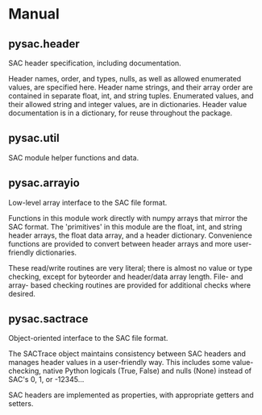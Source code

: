 # Manual

## pysac.header

SAC header specification, including documentation.

Header names, order, and types, nulls, as well as allowed enumerated values, are
specified here.  Header name strings, and their array order are contained in
separate float, int, and string tuples.  Enumerated values, and their allowed
string and integer values, are in dictionaries.  Header value documentation is
in a dictionary, for reuse throughout the package.


## pysac.util

SAC module helper functions and data.


## pysac.arrayio

Low-level array interface to the SAC file format.

Functions in this module work directly with numpy arrays that mirror the SAC
format.  The 'primitives' in this module are the float, int, and string header
arrays, the float data array, and a header dictionary. Convenience functions
are provided to convert between header arrays and more user-friendly
dictionaries.

These read/write routines are very literal; there is almost no value or type
checking, except for byteorder and header/data array length.  File- and array-
based checking routines are provided for additional checks where desired.


## pysac.sactrace

Object-oriented interface to the SAC file format.

The SACTrace object maintains consistency between SAC headers and manages
header values in a user-friendly way. This includes some value-checking, native
Python logicals (True, False) and nulls (None) instead of SAC's 0, 1, or -12345...

SAC headers are implemented as properties, with appropriate getters and setters.

